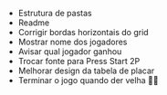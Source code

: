 -  Estrutura de pastas
-  Readme 
-  Corrigir bordas horizontais do grid 
-  Mostrar nome dos jogadores
-  Avisar qual jogador ganhou
-  Trocar fonte para Press Start 2P
-  Melhorar design da tabela de placar
-  Terminar o jogo quando der velha 👵🏻
   